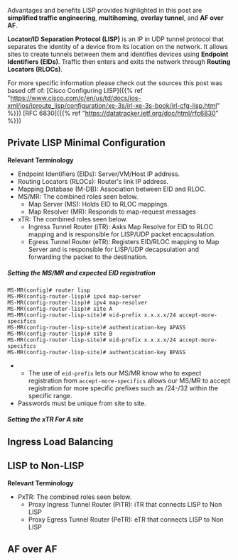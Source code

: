 Advantages and benefits LISP provides highlighted in this post are **simplified traffic engineering**, **multihoming**, **overlay tunnel**, and **AF over AF**. 

**Locator/ID Separation Protocol (LISP)** is an IP in UDP tunnel protocol that separates the identity of a device from its location on the network. It allows sites to create tunnels between them and identifies devices using **Endpoint Identifiers (EIDs)**. Traffic then enters and exits the network through **Routing Locators (RLOCs)**.

For more specific information please check out the sources this post was based off of:
[Cisco Configuring LISP]({{% ref "https://www.cisco.com/c/en/us/td/docs/ios-xml/ios/iproute_lisp/configuration/xe-3s/irl-xe-3s-book/irl-cfg-lisp.html" %}})
[RFC 6830]({{% ref "https://datatracker.ietf.org/doc/html/rfc6830" %}})

## Private LISP Minimal Configuration
**Relevant Terminology**
- Endpoint Identifiers (EIDs): Server/VM/Host IP address.
- Routing Locators (RLOCs): Router's link IP address.
- Mapping Database (M-DB): Association between EID and RLOC.
- MS/MR: The combined roles seen below.
	- Map Server (MS): Holds EID to RLOC mappings.
	- Map Resolver (MR): Responds to map-request messages
- xTR: The combined roles seen below.
	- Ingress Tunnel Router (iTR): Asks Map Resolve for EID to RLOC mapping and is responsible for LISP/UDP packet encapsulation.
	- Egress Tunnel Router (eTR): Registers EID/RLOC mapping to Map Server and is responsible for LISP/UDP decapsulation and forwarding the packet to the destination.
##### Setting the MS/MR and expected EID registration
```IOSv
MS-MR(config)# router lisp
MS-MR(config-router-lisp)# ipv4 map-server
MS-MR(config-router-lisp)# ipv4 map-resolver
MS-MR(config-router-lisp)# site A
MS-MR(config-router-lisp-site)# eid-prefix x.x.x.x/24 accept-more-specifics
MS-MR(config-router-lisp-site)# authentication-key APASS
MS-MR(config-router-lisp)# site B
MS-MR(config-router-lisp-site)# eid-prefix x.x.x.x/24 accept-more-specifics
MS-MR(config-router-lisp-site)# authentication-key BPASS
```
- - The use of `eid-prefix` lets our MS/MR know who to expect registration from `accept-more-specifics` allows our MS/MR to accept registration for more specific prefixes such as /24-/32 within the specific range.
- Passwords must be unique from site to site.
##### Setting the xTR For A site

## Ingress Load Balancing


## LISP to Non-LISP
**Relevant Terminology**
- PxTR: The combined roles seen below.
	- Proxy Ingress Tunnel Router (PiTR): iTR that connects LISP to Non LISP
	- Proxy Egress Tunnel Router (PeTR): eTR that connects LISP to Non LISP


## AF over AF
